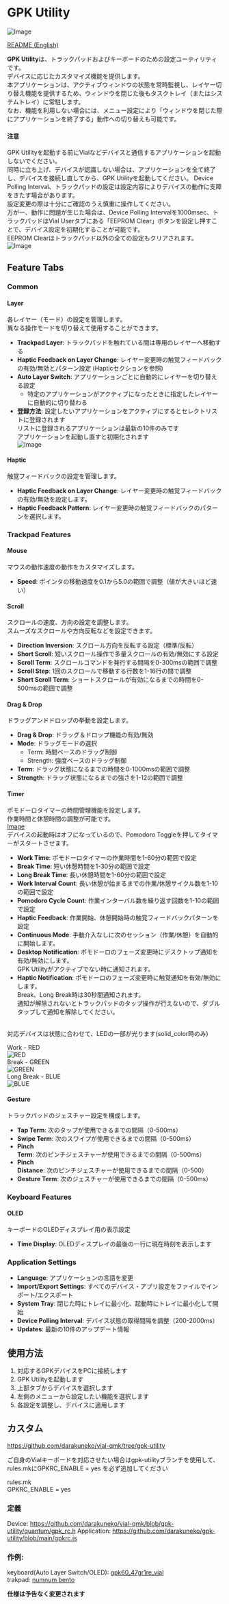 # GPK Utility
![Image](https://github.com/user-attachments/assets/706d0026-5f85-492e-bf3a-8cf3270cd40f)

[README (English)](./README.md)

**GPK Utility**は、トラックパッドおよびキーボードのための設定ユーティリティです。<br>
デバイスに応じたカスタマイズ機能を提供します。<br>
本アプリケーションは、アクティブウィンドウの状態を常時監視し、レイヤー切り替え機能を提供するため、ウィンドウを閉じた後もタスクトレイ（またはシステムトレイ）に常駐します。<br>
なお、機能を利用しない場合には、メニュー設定により「ウィンドウを閉じた際にアプリケーションを終了する」動作への切り替えも可能です。

#### 注意
GPK Utilityを起動する前にVialなどデバイスと通信するアプリケーションを起動しないでください。<br>
同時に立ち上げ、デバイスが認識しない場合は、アプリケーションを全て終了し、デバイスを接続し直してから、GPK Utilityを起動してください。
Device Polling Interval、トラックパッドの設定は設定内容によりデバイスの動作に支障をきたす場合があります。<br>
設定変更の際は十分にご確認のうえ慎重に操作してください。<br>
万が一、動作に問題が生じた場合は、Device Polling Intervalを1000msec、トラックパッドはVial Userタブにある「EEPROM Clear」ボタンを設定し押すことで、デバイス設定を初期化することが可能です。<br>
EEPROM Clearはトラックパッド以外の全ての設定もクリアされます。
![Image](https://github.com/user-attachments/assets/b9a13791-89b5-4eea-942b-cd967c2d444d)


## Feature Tabs

### Common

#### Layer
各レイヤー（モード）の設定を管理します。<br>異なる操作モードを切り替えて使用することができます。

- **Trackpad Layer**: トラックパッドを触れている間は専用のレイヤーへ移動する
- **Haptic Feedback on Layer Change**: レイヤー変更時の触覚フィードバックの有効/無効とパターン設定 (Hapticセクションを参照)
- **Auto Layer Switch**: アプリケーションごとに自動的にレイヤーを切り替える設定
  - 特定のアプリケーションがアクティブになったときに指定したレイヤーに自動的に切り替わる
- **登録方法**: 設定したいアプリケーションをアクティブにするとセレクトリストに登録されます<br>リストに登録されるアプリケーションは最新の10件のみです<br>アプリケーションを起動し直すと初期化されます  
![Image](https://github.com/user-attachments/assets/ba6a7bcf-7245-4bfc-9b17-367660a74c7d)

#### Haptic
触覚フィードバックの設定を管理します。
- **Haptic Feedback on Layer Change**: レイヤー変更時の触覚フィードバックの有効/無効を設定します。
- **Haptic Feedback Pattern**: レイヤー変更時の触覚フィードバックのパターンを選択します。

### Trackpad Features

#### Mouse
マウスの動作速度の動作をカスタマイズします。

- **Speed**: ポインタの移動速度を0.1から5.0の範囲で調整（値が大きいほど速い）

#### Scroll
スクロールの速度、方向の設定を調整します。<br>スムーズなスクロールや方向反転などを設定できます。

- **Direction Inversion**: スクロール方向を反転する設定（標準/反転）
- **Short Scroll**: 短いスクロール操作で多量スクロールの有効/無効にする設定
- **Scroll Term**: スクロールコマンドを発行する間隔を0-300msの範囲で調整
- **Scroll Step**: 1回のスクロールで移動する行数を1-16行の間で調整
- **Short Scroll Term**: ショートスクロールが有効になるまでの時間を0-500msの範囲で調整

#### Drag & Drop
ドラッグアンドドロップの挙動を設定します。

- **Drag & Drop**: ドラッグ＆ドロップ機能の有効/無効
- **Mode**: ドラッグモードの選択
  - Term: 時間ベースのドラッグ制御
  - Strength: 強度ベースのドラッグ制御
- **Term**: ドラッグ状態になるまでの時間を0-1000msの範囲で調整
- **Strength**: ドラッグ状態になるまでの強さを1-12の範囲で調整

#### Timer
ポモドーロタイマーの時間管理機能を設定します。<br>
作業時間と休憩時間の調整が可能です。<br>
[Image](https://github.com/user-attachments/assets/bc964f72-80b5-40a8-9988-5310a1126fa4)<br>
デバイスの起動時はオフになっているので、Pomodoro Toggleを押してタイマーがスタートさせます。<br>

- **Work Time**: ポモドーロタイマーの作業時間を1-60分の範囲で設定
- **Break Time**: 短い休憩時間を1-30分の範囲で設定
- **Long Break Time**: 長い休憩時間を1-60分の範囲で設定
- **Work Interval Count**: 長い休憩が始まるまでの作業/休憩サイクル数を1-10の範囲で設定
- **Pomodoro Cycle Count**: 作業インターバル数を繰り返す回数を1-10の範囲で設定
- **Haptic Feedback**: 作業開始、休憩開始時の触覚フィードバックパターンを設定
- **Continuous Mode**: 手動介入なしに次のセッション（作業/休憩）を自動的に開始します。
- **Desktop Notification**: ポモドーロのフェーズ変更時にデスクトップ通知を有効/無効にします。<br>
GPK Utilityがアクティブでない時に通知されます。
- **Haptic Notification**: ポモドーロのフェーズ変更時に触覚通知を有効/無効にします。<br>
Break、Long Break時は30秒間通知されます。<br>
通知が解除されないとトラックパッドのタップ操作が行えないので、ダブルタップして通知を解除してください。<br>
<br>
対応デバイスは状態に合わせて、LEDの一部が光ります(solid_color時のみ)

Work - RED  
![RED](https://github.com/user-attachments/assets/18df9665-6e15-411e-a44b-80f67e20b3cb)  
Break - GREEN  
![GREEN](https://github.com/user-attachments/assets/07c4853a-408d-4321-897a-69f009da559b)  
Long Break - BLUE  
![BLUE](https://github.com/user-attachments/assets/d8f952c1-e35a-46e3-b6fd-e4bd8a21cbc8)  

#### Gesture
トラックパッドのジェスチャー設定を構成します。
- **Tap Term**: 次のタップが使用できるまでの間隔（0-500ms）
- **Swipe Term**: 次のスワイプが使用できるまでの間隔（0-500ms）
- **Pinch Term**: 次のピンチジェスチャーが使用できるまでの間隔（0-500ms）
- **Pinch Distance**: 次のピンチジェスチャーが使用できるまでの間隔（0-500）
- **Gesture Term**: 次のジェスチャーが使用できるまでの間隔（0-500ms）

### Keyboard Features

#### OLED
キーボードのOLEDディスプレイ用の表示設定

- **Time Display**: OLEDディスプレイの最後の一行に現在時刻を表示します

### Application Settings

- **Language**: アプリケーションの言語を変更
- **Import/Export Settings**: すべてのデバイス・アプリ設定をファイルでインポート/エクスポート
- **System Tray**: 閉じた時にトレイに最小化、起動時にトレイに最小化して開始
- **Device Polling Interval**: デバイス状態の取得間隔を調整（200-2000ms）
- **Updates**: 最新の10件のアップデート情報

## 使用方法

1. 対応するGPKデバイスをPCに接続します
2. GPK Utilityを起動します
3. 上部タブからデバイスを選択します
4. 左側のメニューから設定したい機能を選択します
5. 各設定を調整し、デバイスに適用します

## カスタム
https://github.com/darakuneko/vial-qmk/tree/gpk-utility

ご自身のVialキーボードを対応させたい場合はgpk-utilityブランチを使用して、rules.mkにGPKRC_ENABLE = yes
を必ず追加してください

rules.mk<br>
GPKRC_ENABLE = yes

### 定義
Device: 
https://github.com/darakuneko/vial-qmk/blob/gpk-utility/quantum/gpk_rc.h
Application:
https://github.com/darakuneko/gpk-utility/blob/main/gpkrc.js

### 作例:
keyboard(Auto Layer Switch/OLED): [gpk60_47gr1re_vial](https://github.com/darakuneko/keyboard/tree/main/qmk/gpk60_47gr1re_vial)<br>
trakpad: [numnum bento](https://github.com/darakuneko/keyboard/tree/main/qmk/numnum_bento)

**仕様は予告なく変更されます**
